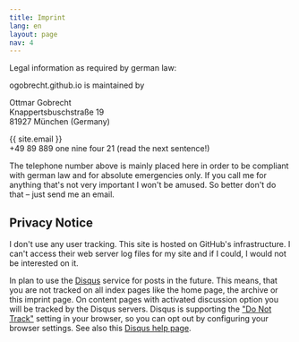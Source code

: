 ```yaml
---
title: Imprint
lang: en
layout: page
nav: 4
---
```


Legal information as required by german law:

ogobrecht.github.io is maintained by

Ottmar Gobrecht  
Knappertsbuschstraße 19  
81927 München (Germany)

{{ site.email }}  
+49 89 889 one nine four 21 (read the next sentence!)

The telephone number above is mainly placed here in order to be compliant with german law and for absolute emergencies only. If you call me for anything that's not very important I won't be amused. So better don't do that – just send me an email.

## Privacy Notice

I don't use any user tracking. This site is hosted on GitHub's infrastructure. I can't access their web server log files for my site and if I could, I would not be interested on it.

In plan to use the [Disqus][1] service for posts in the future. This means, that you are not tracked on all index pages like the home page, the archive or this imprint page. On content pages with activated discussion option you will be tracked by the Disqus servers. Disqus is supporting the ["Do Not Track"][2] setting in your browser, so you can opt out by configuring your browser settings. See also this [Disqus help page][3].

[1]: https://disqus.com
[2]: http://en.wikipedia.org/wiki/Do_Not_Track
[3]: https://help.disqus.com/customer/portal/articles/1708982-how-to-edit-your-data-sharing-settings
